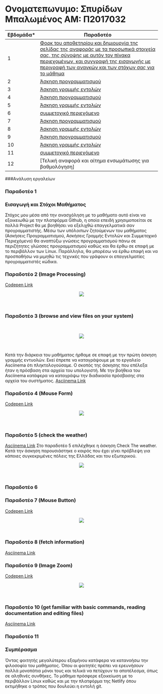 # Oνοματεπωνυμο: Σπυρίδων Μπαλωμένος  ΑΜ: Π2017032
| Εβδομάδα* | Παραδοτέο |
| --- | --- |
| 1 |	[Φορκ του αποθετηρίου και δημιουργία της σελίδας της αναφοράς με τα προσωπικά στοιχεία σας, της σύνοψης με αυτόν τον πίνακα περιεχομένων, και συγγραφή της εισαγωγής με περιγραφή των αναγκών και των στόχων σας για το μάθημα]() |
| 2 | [Άσκηση προγραμματισμού]() |
| 3 | [Άσκηση γραμμής εντολών]() |
| 4 | [Άσκηση προγραμματισμού]() |
| 5 | [Άσκηση γραμμής εντολών]() |
| 6 | [συμμετοχικό περιεχόμενο]() |
| 7 | [Άσκηση προγραμματισμού]() |
| 8 | [Άσκηση γραμμής εντολών]() |
| 9 | [Άσκηση προγραμματισμού]() |
| 10 | [Άσκηση γραμμής εντολών]() |
| 11 | [συμμετοχικό περιεχόμενο]() |
| 12 | [Τελική αναφορά και αίτημα ενσωμάτωσης για βαθμολόγηση] |

###Aνάλυση εργαλείων

### Παραδοτέο 1
### Εισαγωγή και Στόχοι Μαθήματος
Στόχος μου μέσα από την ανασχόληση με το μαθήματο αυτό είναι να εξοικειωθώ με την πλατφόρμα Github, η οποία επειδή χρησιμοποείται σε πολλά Project θα με βοηθήσει να εξελιχθώ επαγγελματικά σαν προγραμματιστής. Μέσω των υπόλοιπων ζητούμενων του μαθήματος (Ασκήσεις Προγραμματισμού, Ασκήσεις Γραμμής Εντολών και Συμμετοχικό Περιεχόμενο) θα αναπτύξω γνώσεις προγραμματισμού πάνω σε περιζήτητες γλώσσες προγραμματισμού καθώς και θα έρθω σε επαφή με το περιβάλλον των Linux. Παράλληλα, θα μπορέσω να έρθω επαφή και να προσπαθήσω να μιμηθώ τις τεχνικές που γράφουν οι επαγγελματίες προγραμματιστές κώδικα.

### Παραδοτέο 2 (Image Processing)
[Codepen Link](https://codepen.io/p17balo/pen/KKqNdOo)
<br>
<p align="center">
<img src="https://i.postimg.cc/8C5TzCRs/Screenshot-2.jpg" >
 <p/>
<br>



### Παραδοτέο 3 (browse and view files on your system)
<br>
<p align="center">
<img src="https://i.postimg.cc/Qd7trCqD/Screenshot-1.jpg" >
 <p/>
<br>

Κατά την διάρκεια του μαθήματος ήρθαμε σε επαφή με την πρώτη άσκηση γραμμής εντυολών. Εκεί έπρεπε να καταγράψουμε με το εργαλείο Asciinema ότι πληκτολογούσαμε. Ο σκοπός της άσκησης που επέλεξα ήταν η πρόσβαση στα αρχεία του υπολογιστή. Με την βοήθεια του Asciinema κατάφερα να καταγράψω την διαδικασία πρόσβασης στα αρχεία του συστήματος.
[Asciinema Link](https://asciinema.org/a/dbS495hK8a3W5WaRbBnWssFol)

### Παραδοτέο 4 (Mouse Form)
[Codepen Link](https://codepen.io/p17balo/pen/XWgNXXG)
<br>
<p align="center">
<img src="https://i.postimg.cc/SRK6ZCCk/Screenshot-4.jpg" >
 <p/>
<br>



### Παραδοτέο 5 (check the weather)
[Asciinema Link](https://asciinema.org/a/E8ejJBO8hVLAyeTaK5W6vK0bd)
Στο παραδοτέο 5 επιλέχθηκε η άσκηση Check The weather. Κατά την άσκηση παρουσιάστηκε ο καιρός που έχει γίνει πρόβλεψη για κάποιες συγκεκριμένες πόλεις της Ελλάδας και του εξωτερικού.
<br>
<p align="center">
<img src="https://i.postimg.cc/BQsNFPXY/Screenshot-6.jpg" >
 <p/>
<br>

### Παραδοτέο 6

### Παραδοτέο 7 (Mouse Button)
[Codepen Link](https://codepen.io/p17balo/pen/xxrRZVv)
<br>
<p align="center">
<img src="https://i.postimg.cc/256BNr37/Screenshot-5.jpg" >
 <p/>
<br>


### Παραδοτέο 8 (fetch information)
[Asciinema Link](https://asciinema.org/a/5CO1YzNhyskBytPF9xeMvhzsO)



### Παραδοτέο 9 (Image Zoom)
[Codepen Link](https://codepen.io/p17balo/pen/WNOorGz)
<br>
<p align="center">
<img src="https://i.postimg.cc/4xy0KH0C/Screenshot-3.jpg" >
 <p/>
<br>


### Παραδοτέο 10 (get familiar with basic commands, reading documentation and editing files)
[Asciinema Link](https://asciinema.org/a/9mrvx7d5HuKdyg0asAmb2v44Q)



### Παραδοτέο 11

### Συμπέρασμα
Όντας φοιτητής μεγαλύτερου εξαμήνου κατάφερα να κατανοήσω την φιλοσοφία του μαθήματος. Όπου οι φοιτητές πρέπει να ερευνήσουν πολλά μονοπάτια μόνοι τους και τελικά να πετύχουν το αποτέλεσμα, όπως σε αληθινές συνθήκες. Το μάθημα πρόσφερε εξοικείωση με το περιβάλλον Linux καθώς και με την πλατφόρμα της Netlify όπου εκτιμήθηκε ο τρόπος που δουλεύει η εντολή git. 

